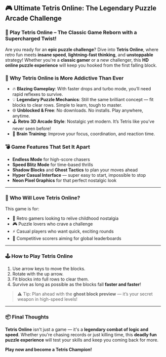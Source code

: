 ## 🎮 **Ultimate Tetris Online: The Legendary Puzzle Arcade Challenge**

### 🔷 **Play Tetris Online – The Classic Game Reborn with a Supercharged Twist!**

Are you ready for an **epic puzzle challenge**? Dive into **Tetris Online**, where retro fun meets **insane speed**, **lightning-fast thinking**, and **unstoppable** strategy! Whether you're a **classic gamer** or a new challenger, this **HD online puzzle experience** will keep you hooked from the first falling block.

### 🚀 **Why Tetris Online is More Addictive Than Ever**

* 🔥 **Blazing Gameplay**: With faster drops and turbo mode, you’ll need rapid reflexes to survive.
* 💡 **Legendary Puzzle Mechanics**: Still the same brilliant concept — fit blocks to clear rows. Simple to learn, tough to master.
* 🌐 **Unblocked & Free**: No downloads. No installs. Play anywhere, anytime.
* 🕹️ **Retro 3D Arcade Style**: Nostalgic yet modern. It’s Tetris like you’ve never seen before!
* 🧠 **Brain Training**: Improve your focus, coordination, and reaction time.

### 💣 **Game Features That Set It Apart**

* **Endless Mode** for high-score chasers
* **Speed Blitz Mode** for time-based thrills
* **Shadow Blocks** and **Ghost Tactics** to plan your moves ahead
* **Hyper Casual Interface** — super easy to start, impossible to stop
* **Neon Pixel Graphics** for that perfect nostalgic look

---

### 🎯 **Who Will Love Tetris Online?**

This game is for:

* 🧒 Retro gamers looking to relive childhood nostalgia
* 🎮 Puzzle lovers who crave a challenge
* ⚡ Casual players who want quick, exciting rounds
* 🚀 Competitive scorers aiming for global leaderboards

---

### 🕹️ **How to Play Tetris Online**

1. Use arrow keys to move the blocks.
2. Rotate with the up arrow.
3. Fit blocks into full rows to clear them.
4. Survive as long as possible as the blocks fall **faster and faster**!

> ⚠️ Tip: Plan ahead with the **ghost block preview** — it’s your secret weapon in high-speed levels!

---

### 📦 **Final Thoughts**

**Tetris Online** isn't just a game — it's a **legendary combat of logic and speed**. Whether you're chasing records or just killing time, this **deadly fun puzzle experience** will test your skills and keep you coming back for more.

**Play now and become a Tetris Champion!**
